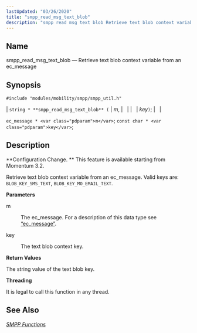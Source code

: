 ```yaml
---
lastUpdated: "03/26/2020"
title: "smpp_read_msg_text_blob"
description: "smpp read msg text blob Retrieve text blob context variable from an ec message string smpp read msg text blob m key ec message m const char key Configuration Change This feature is available starting from Momentum 3 2 Retrieve text blob context variable from an ec message Valid keys..."
---
```


<a name="apis.smpp_read_msg_text_blob"></a> 
## Name

smpp_read_msg_text_blob — Retrieve text blob context variable from an ec_message

## Synopsis

`#include "modules/mobility/smpp/smpp_util.h"`

| `string * **smpp_read_msg_text_blob** (` | <var class="pdparam">m</var>, |   |
|   | <var class="pdparam">key</var>`)`; |   |

`ec_message * <var class="pdparam">m</var>`;
`const char * <var class="pdparam">key</var>`;<a name="idp61484288"></a> 
## Description

**Configuration Change. ** This feature is available starting from Momentum 3.2.

Retrieve text blob context variable from an ec_message. Valid keys are: `BLOB_KEY_SMS_TEXT`, `BLOB_KEY_MO_EMAIL_TEXT`.

**<a name="idp61488096"></a> Parameters**

<dl class="variablelist">

<dt>m</dt>

<dd>

The ec_message. For a description of this data type see [“ec_message”](/momentum/3/3-api/structs-ec-message).

</dd>

<dt>key</dt>

<dd>

The text blob context key.

</dd>

</dl>

**<a name="idp61493232"></a> Return Values**

The string value of the text blob key.

**<a name="idp61494160"></a> Threading**

It is legal to call this function in any thread.

<a name="idp61495264"></a> 
## See Also

[*SMPP Functions*](/momentum/3/3-api/smpp)